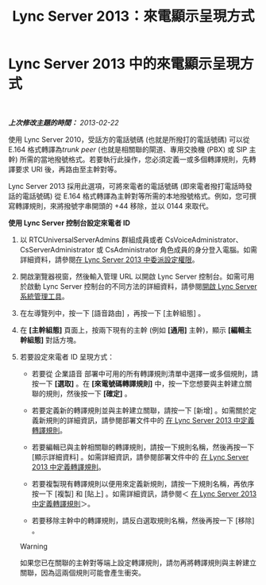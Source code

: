 ﻿---
title: Lync Server 2013：來電顯示呈現方式
TOCTitle: 來電顯示呈現方式
ms:assetid: 6a643961-a0a1-41d1-96ba-6c428a89d82e
ms:mtpsurl: https://technet.microsoft.com/zh-tw/library/JJ204980(v=OCS.15)
ms:contentKeyID: 49291209
ms.date: 08/10/2015
mtps_version: v=OCS.15
ms.translationtype: HT
---

# Lync Server 2013 中的來電顯示呈現方式

 

_**上次修改主題的時間：** 2013-02-22_

使用 Lync Server 2010，受話方的電話號碼 (也就是所撥打的電話號碼) 可以從 E.164 格式轉譯為*trunk peer* (也就是相關聯的閘道、專用交換機 (PBX) 或 SIP 主幹) 所需的當地撥號格式。若要執行此操作，您必須定義一或多個轉譯規則，先轉譯要求 URI 後，再路由至主幹對等。

Lync Server 2013 採用此選項，可將來電者的電話號碼 (即來電者撥打電話時發話的電話號碼) 從 E.164 格式轉譯為主幹對等所需的本地撥號格式。例如，您可撰寫轉譯規則，來將撥號字串開頭的 +44 移除，並以 0144 來取代。

**使用 Lync Server 控制台設定來電者 ID**

1.  以 RTCUniversalServerAdmins 群組成員或者 CsVoiceAdministrator、CsServerAdministrator 或 CsAdministrator 角色成員的身分登入電腦。如需詳細資料，請參閱[在 Lync Server 2013 中委派設定權限](lync-server-2013-delegate-setup-permissions.md)。

2.  開啟瀏覽器視窗，然後輸入管理 URL 以開啟 Lync Server 控制台。如需可用於啟動 Lync Server 控制台的不同方法的詳細資料，請參閱[開啟 Lync Server 系統管理工具](lync-server-2013-open-lync-server-administrative-tools.md)。

3.  在左導覽列中，按一下 \[語音路由\] ，再按一下 \[主幹組態\] 。

4.  在 **\[主幹組態\]** 頁面上，按兩下現有的主幹 (例如 **\[通用\]** 主幹)，顯示 **\[編輯主幹組態\]** 對話方塊。

5.  若要設定來電者 ID 呈現方式：
    
      - 若要從 企業語音 部署中可用的所有轉譯規則清單中選擇一或多個規則，請按一下 **\[選取\]** 。在 **\[來電號碼轉譯規則\]** 中，按一下您想要與主幹建立關聯的規則，然後按一下 **\[確定\]** 。
    
      - 若要定義新的轉譯規則並與主幹建立關聯，請按一下 \[新增\] 。如需關於定義新規則的詳細資訊，請參閱部署文件中的 [在 Lync Server 2013 中定義轉譯規則](lync-server-2013-defining-translation-rules.md)。
    
      - 若要編輯已與主幹相關聯的轉譯規則，請按一下規則名稱，然後再按一下 \[顯示詳細資料\] 。如需詳細資訊，請參閱部署文件中的 [在 Lync Server 2013 中定義轉譯規則](lync-server-2013-defining-translation-rules.md)。
    
      - 若要複製現有轉譯規則以便用來定義新規則，請按一下規則名稱，再依序按一下 \[複製\] 和 \[貼上\] 。如需詳細資訊，請參閱＜ [在 Lync Server 2013 中定義轉譯規則](lync-server-2013-defining-translation-rules.md)＞。
    
      - 若要移除主幹中的轉譯規則，請反白選取規則名稱，然後再按一下 \[移除\] 。
    
    > [!WARNING]
    > 如果您已在關聯的主幹對等端上設定轉譯規則，請勿再將轉譯規則與主幹建立關聯，因為這兩個規則可能會產生衝突。

